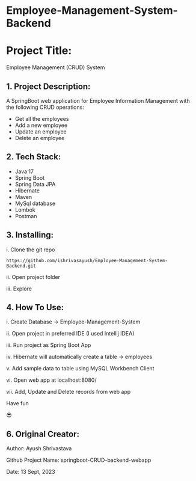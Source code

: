 # Employee-Management-System-Backend

# Project Title:

Employee Management (CRUD) System

## 1. Project Description:

A SpringBoot web application for Employee Information Management with the following CRUD operations:

- Get all the employees
- Add a new employee
- Update an employee
- Delete an employee


## 2. Tech Stack:

- Java 17
- Spring Boot
- Spring Data JPA
- Hibernate
- Maven 
- MySql database
- Lombok
- Postman



## 3. Installing:

i. Clone the git repo

```
https://github.com/ishrivasayush/Employee-Management-System-Backend.git
```

ii. Open project folder

iii. Explore



## 4. How To Use:

i. Create Database -> Employee-Management-System

ii. Open project in preferred IDE (I used Intellij IDEA) 

iii. Run project as Spring Boot App

iv. Hibernate will automatically create a table -> employees

v. Add sample data to table using MySQL Workbench Client

vi. Open web app at localhost:8080/

vii. Add, Update and Delete records from web app 

Have fun

😎 



## 6. Original Creator:

Author: Ayush Shrivastava
 
Github Project Name: springboot-CRUD-backend-webapp


Date: 13 Sept, 2023

